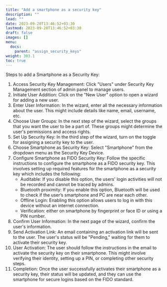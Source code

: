 ```yaml
---
title: "Add a smartphone as a security key"
description: ""
lead: ""
date: 2023-09-20T13:46:52+03:30
lastmod: 2023-09-20T13:46:52+03:30
draft: false
images: []
menu:
  docs:
    parent: "assign_security_keys"
weight: 303.1
toc: true
---
```


Steps to add a Smartphone as a Security Key:

1. Access Security Key Management: Click "Users" under Security Key Management section of admin panel to manage users.
2. Initiate User Addition: Click on the "New User" option to open a wizard for adding a new user.
3. Enter User Information: In the wizard, enter all the necessary information about the user. This might include details like name, email, username, etc.
4. Choose User Groups: In the next step of the wizard, select the groups that you want the user to be a part of. These groups might determine the user's permissions and access rights.
5. Set Up Security Key: In the third step of the wizard, turn on the toggle for assigning a security key to the user.
6. Choose Smartphone as Security Key: Select "Smartphone" from the dropdown menu as the Security Key Device.
7. Configure Smartphone as FIDO Security Key: Follow the specific instructions to configure the smartphone as a FIDO security key. This involves setting up required features for the smartphone as a security key which includes the following:
    - Auditable: If you disable this option, the users' login activities will not be recorded and cannot be traced by admins.
    - Bluetooth proximity: If you enable this option, Bluetooth will be used to check if the user’s smartphone and PC are near each other.
    - Offline Login: Enabling this option allows users to log in with this device without an internet connection.
    - Verification: either on smartphone by fingerprint or face ID or using a PIN number.
8. Confirm User Information: In the next page of the wizard, confirm the user's information.
9. Send Activation Link: An email containing an activation link will be sent to the user. The user's status will be "Pending," waiting for them to activate their security key.
10. User Activation: The user should follow the instructions in the email to activate the security key on their smartphone. This might involve verifying their identity, setting up a PIN, or completing other security steps.
11. Completion: Once the user successfully activates their smartphone as a security key, their status will be updated, and they can use the smartphone for secure logins based on the FIDO standard.
